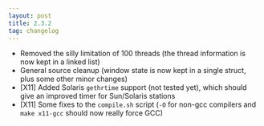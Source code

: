 ```yaml
---
layout: post
title: 2.3.2
tag: changelog
---
```


- Removed the silly limitation of 100 threads (the thread information is now
  kept in a linked list)
- General source cleanup (window state is now kept in a single struct, plus some
  other minor changes)
- \[X11\] Added Solaris `gethrtime` support (not tested yet), which should give
  an improved timer for Sun/Solaris stations
- \[X11\] Some fixes to the `compile.sh` script (`-O` for non-gcc compilers and
  `make x11-gcc` should now really force GCC)
